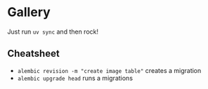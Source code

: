 # Gallery

Just run `uv sync` and then rock!

## Cheatsheet

* `alembic revision -m "create image table"` creates a migration
* `alembic upgrade head` runs a migrations
